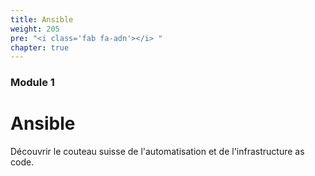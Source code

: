 ```yaml
---
title: Ansible
weight: 205
pre: "<i class='fab fa-adn'></i> "
chapter: true
---
```




### Module 1

# Ansible

Découvrir le couteau suisse de l'automatisation et de l'infrastructure as code.